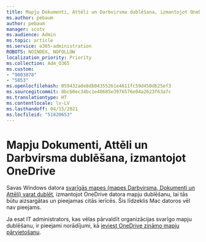 ```yaml
---
title: Mapju Dokumenti, Attēli un Darbvirsma dublēšana, izmantojot OneDrive
ms.author: pebaum
author: pebaum
manager: scotv
ms.audience: Admin
ms.topic: article
ms.service: o365-administration
ROBOTS: NOINDEX, NOFOLLOW
localization_priority: Priority
ms.collection: Adm_O365
ms.custom:
- "9003078"
- "5853"
ms.openlocfilehash: 059432ade8db04355261e4611fc59d450d625ef3
ms.sourcegitcommit: 8bc60ec34bc1e40685e3976576e04a2623f63a7c
ms.translationtype: HT
ms.contentlocale: lv-LV
ms.lasthandoff: 04/15/2021
ms.locfileid: "51820653"
---
```

# <a name="back-up-your-documents-pictures-and-desktop-folders-with-onedrive"></a>Mapju Dokumenti, Attēli un Darbvirsma dublēšana, izmantojot OneDrive

Savas Windows datora [svarīgās mapes (mapes Darbvirsma, Dokumenti un Attēli) varat dublēt](https://support.office.com/article/d61a7930-a6fb-4b95-b28a-6552e77c3057), izmantojot OneDrive datora mapju dublēšanu, lai tās būtu aizsargātas un pieejamas citās ierīcēs. Šis līdzeklis Mac datoros vēl nav pieejams.  

Ja esat IT administrators, kas vēlas pārvaldīt organizācijas svarīgo mapju dublēšanu, ir pieejami norādījumi, kā [ieviest OneDrive zināmo mapju pārvietošanu](https://docs.microsoft.com/onedrive/redirect-known-folders).
